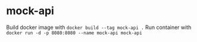 # mock-api

Build docker image with `docker build --tag mock-api .`
Run container with `docker run -d -p 8080:8080 --name mock-api mock-api`